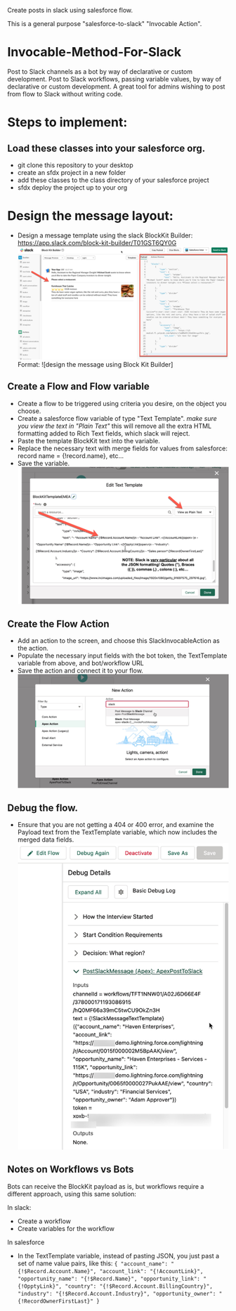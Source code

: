 Create posts in slack using salesforce flow. 

This is a general purpose "salesforce-to-slack" "Invocable Action".

# Invocable-Method-For-Slack
Post to Slack channels as a bot by way of declarative or custom development. 
Post to Slack workflows, passing variable values, by way of declarative or custom development. 
A great tool for admins wishing to post from flow to Slack without writing code.

# Steps to implement:

## Load these classes into your salesforce org.
* git clone this repository to your desktop
* create an sfdx project in a new folder
* add these classes to the class directory of your salesforce project
* sfdx deploy the project up to your org

# Design the message layout:
* Design a message template using the slack BlockKit Builder: https://app.slack.com/block-kit-builder/T01GST6QY0G
![Add Invocable Action](/images/blockKitBuilder.jpg)
Format: ![design the message using Block Kit Builder]


## Create a Flow and Flow variable
* Create a flow to be triggered using criteria you desire, on the object you choose.
* Create a salesforce flow variable of type "Text Template". *make sure you view the text in "Plain Text"* this will remove all the extra HTML formatting added to Rich Text fields, which slack will reject.
* Paste the template BlockKit text into the variable.
* Replace the necessary text with merge fields for values from salesforce: record name = {!record.name}, etc...
* Save the variable.
![Add Invocable Action](/images/textTemplate.jpg)

## Create the Flow Action
* Add an action to the screen, and choose this SlackInvocableAction as the action.
* Populate the necessary input fields with the bot token, the TextTemplate variable from above, and bot/workflow URL
* Save the action and connect it to your flow. 
![Add Invocable Action](/images/addSlackAction.jpg)

## Debug the flow. 
* Ensure that you are not getting a 404 or 400 error, and examine the Payload text from the TextTemplate variable, which now includes the merged data fields.
![Add Invocable Action](/images/debug.jpg)

## Notes on Workflows vs Bots
Bots can receive the BlockKit payload as is, but workflows require a different approach, using this same solution:

In slack:
* Create a workflow
* Create variables for the workflow

In salesforce
* In the TextTemplate variable, instead of pasting JSON, you just past a set of name value pairs, like this: `{
"account_name": "{!$Record.Account.Name}",
"account_link": "{!AccountLink}",
"opportunity_name": "{!$Record.Name}",
"opportunity_link": "{!OpptyLink}",
"country": "{!$Record.Account.BillingCountry}",
"industry": "{!$Record.Account.Industry}",
"opportunity_owner": "{!RecordOwnerFirstLast}"
}
`
